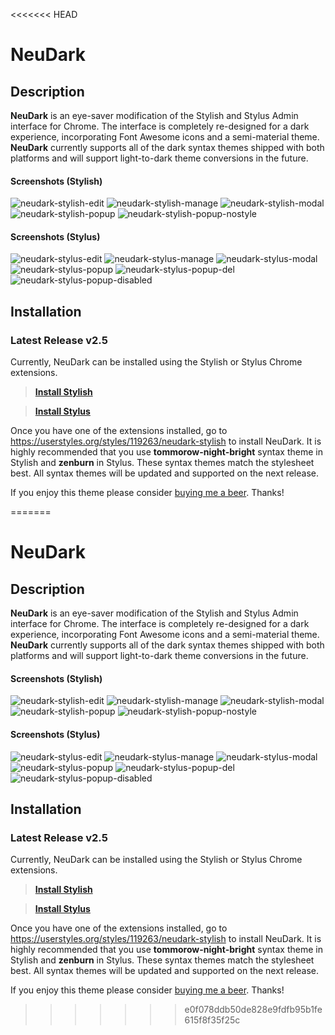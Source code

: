 <<<<<<< HEAD
# NeuDark
## Description
**NeuDark** is an eye-saver modification of the Stylish and Stylus Admin interface for Chrome. The interface is completely re-designed for a dark experience, incorporating Font Awesome icons and a semi-material theme. **NeuDark** currently supports all of the dark syntax themes shipped with both platforms and will support light-to-dark theme conversions in the future.

#### Screenshots (Stylish)
![neudark-stylish-edit](https://cloud.githubusercontent.com/assets/61343/24485760/b7c26cbc-14c3-11e7-87c9-dea5c29060c3.png)
![neudark-stylish-manage](https://cloud.githubusercontent.com/assets/61343/24485762/b7c87954-14c3-11e7-8bb0-04746adfbd13.png)
![neudark-stylish-modal](https://cloud.githubusercontent.com/assets/61343/24485761/b7c561d8-14c3-11e7-80b4-a3e045902602.png)
![neudark-stylish-popup](https://cloud.githubusercontent.com/assets/61343/24539968/4d865f0c-15ae-11e7-8ff3-c631abbbea21.png)
![neudark-stylish-popup-nostyle](https://cloud.githubusercontent.com/assets/61343/24539969/4d87f132-15ae-11e7-9ba4-b9cd4679002e.png)


#### Screenshots (Stylus)
![neudark-stylus-edit](https://cloud.githubusercontent.com/assets/61343/24485775/bf1c9622-14c3-11e7-81ef-4d59798653a6.png)
![neudark-stylus-manage](https://cloud.githubusercontent.com/assets/61343/24485777/bf3f9e60-14c3-11e7-9bfa-086a12048231.png)
![neudark-stylus-modal](https://cloud.githubusercontent.com/assets/61343/24485779/bf549234-14c3-11e7-8b05-f7236b2dc1e8.png)
![neudark-stylus-popup](https://cloud.githubusercontent.com/assets/61343/24485778/bf529aa6-14c3-11e7-99ac-3fbb04908e7e.png)
![neudark-stylus-popup-del](https://cloud.githubusercontent.com/assets/61343/24539967/4d82935e-15ae-11e7-844e-3279c6a30b88.png)
![neudark-stylus-popup-disabled](https://cloud.githubusercontent.com/assets/61343/24539970/4d8b3e1e-15ae-11e7-9608-d86ce29191eb.png)

## Installation
### Latest Release v2.5

Currently, NeuDark can be installed using the Stylish or Stylus Chrome extensions.  
>**[Install Stylish][2]**  

>**[Install Stylus][3]**  

Once you have one of the extensions installed, go to https://userstyles.org/styles/119263/neudark-stylish to install NeuDark. It is highly recommended that you use **tommorow-night-bright** syntax theme in Stylish and **zenburn** in Stylus. These syntax themes match the stylesheet best. All syntax themes will be updated and supported on the next release.  

If you enjoy this theme please consider [buying me a beer][1]. Thanks!

[1]: https://www.paypal.com/webapps/shoppingcart?flowlogging_id=f33adeea484ce&mfid=1490249220021_c1569ea2db8da#/checkout/openButton
[2]: https://chrome.google.com/webstore/detail/stylish-custom-themes-for/fjnbnpbmkenffdnngjfgmeleoegfcffe
[3]: https://chrome.google.com/webstore/detail/stylus/clngdbkpkpeebahjckkjfobafhncgmne
=======
# NeuDark
## Description
**NeuDark** is an eye-saver modification of the Stylish and Stylus Admin interface for Chrome. The interface is completely re-designed for a dark experience, incorporating Font Awesome icons and a semi-material theme. **NeuDark** currently supports all of the dark syntax themes shipped with both platforms and will support light-to-dark theme conversions in the future.

#### Screenshots (Stylish)
![neudark-stylish-edit](https://cloud.githubusercontent.com/assets/61343/24485760/b7c26cbc-14c3-11e7-87c9-dea5c29060c3.png)
![neudark-stylish-manage](https://cloud.githubusercontent.com/assets/61343/24485762/b7c87954-14c3-11e7-8bb0-04746adfbd13.png)
![neudark-stylish-modal](https://cloud.githubusercontent.com/assets/61343/24485761/b7c561d8-14c3-11e7-80b4-a3e045902602.png)
![neudark-stylish-popup](https://cloud.githubusercontent.com/assets/61343/24539968/4d865f0c-15ae-11e7-8ff3-c631abbbea21.png)
![neudark-stylish-popup-nostyle](https://cloud.githubusercontent.com/assets/61343/24539969/4d87f132-15ae-11e7-9ba4-b9cd4679002e.png)


#### Screenshots (Stylus)
![neudark-stylus-edit](https://cloud.githubusercontent.com/assets/61343/24485775/bf1c9622-14c3-11e7-81ef-4d59798653a6.png)
![neudark-stylus-manage](https://cloud.githubusercontent.com/assets/61343/24485777/bf3f9e60-14c3-11e7-9bfa-086a12048231.png)
![neudark-stylus-modal](https://cloud.githubusercontent.com/assets/61343/24485779/bf549234-14c3-11e7-8b05-f7236b2dc1e8.png)
![neudark-stylus-popup](https://cloud.githubusercontent.com/assets/61343/24485778/bf529aa6-14c3-11e7-99ac-3fbb04908e7e.png)
![neudark-stylus-popup-del](https://cloud.githubusercontent.com/assets/61343/24539967/4d82935e-15ae-11e7-844e-3279c6a30b88.png)
![neudark-stylus-popup-disabled](https://cloud.githubusercontent.com/assets/61343/24539970/4d8b3e1e-15ae-11e7-9608-d86ce29191eb.png)

## Installation
### Latest Release v2.5

Currently, NeuDark can be installed using the Stylish or Stylus Chrome extensions.  
>**[Install Stylish][2]**  

>**[Install Stylus][3]**  

Once you have one of the extensions installed, go to https://userstyles.org/styles/119263/neudark-stylish to install NeuDark. It is highly recommended that you use **tommorow-night-bright** syntax theme in Stylish and **zenburn** in Stylus. These syntax themes match the stylesheet best. All syntax themes will be updated and supported on the next release.  

If you enjoy this theme please consider [buying me a beer][1]. Thanks!

[1]: https://www.paypal.me/incace
[2]: https://chrome.google.com/webstore/detail/stylish-custom-themes-for/fjnbnpbmkenffdnngjfgmeleoegfcffe
[3]: https://chrome.google.com/webstore/detail/stylus/clngdbkpkpeebahjckkjfobafhncgmne
>>>>>>> e0f078ddb50de828e9fdfb95b1fe615f8f35f25c
